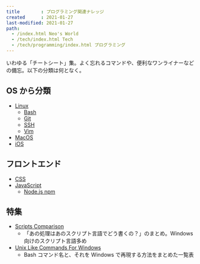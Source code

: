 ```yaml
---
title        : プログラミング関連ナレッジ
created      : 2021-01-27
last-modified: 2021-01-27
path:
  - /index.html Neo's World
  - /tech/index.html Tech
  - /tech/programming/index.html プログラミング
---
```


いわゆる「チートシート」集。よく忘れるコマンドや、便利なワンライナーなどの備忘。以下の分類は何となく。


## OS から分類

- [Linux](./linux.html)
  - [Bash](./bash.html)
  - [Git](./git.html)
  - [SSH](./ssh.html)
  - [Vim](./vim.html)
- [MacOS](./macos.html)
- [iOS](./ios.html)


## フロントエンド

- [CSS](./css.html)
- [JavaScript](./javascript.html)
  - [Node.js npm](./nodejs-npm.html)


## 特集

- [Scripts Comparison](./scripts-comparison.html)
  - 「あの処理はあのスクリプト言語でどう書くの？」のまとめ。Windows 向けのスクリプト言語多め
- [Unix Like Commands For Windows](./unix-like-commands-for-windows.html)
  - Bash コマンド名と、それを Windows で再現する方法をまとめた一覧表
